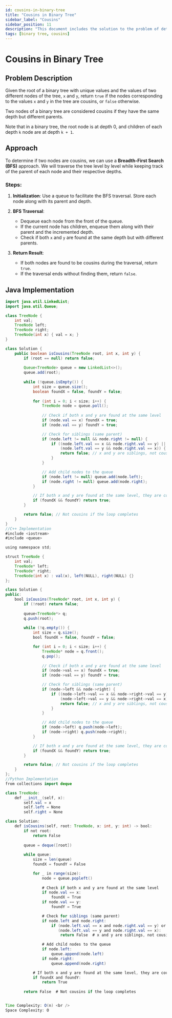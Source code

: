 ```yaml
---
id: cousins-in-binary-tree
title: "Cousins in Binary Tree"
sidebar_label: "Cousins"
sidebar_position: 11
description: "This document includes the solution to the problem of determining if two nodes in a binary tree are cousins, along with the approach and implementation."
tags: [binary tree, cousins]
---
```


# Cousins in Binary Tree

## Problem Description

Given the root of a binary tree with unique values and the values of two different nodes of the tree, `x` and `y`, return `true` if the nodes corresponding to the values `x` and `y` in the tree are cousins, or `false` otherwise.

Two nodes of a binary tree are considered cousins if they have the same depth but different parents.

Note that in a binary tree, the root node is at depth 0, and children of each depth `k` node are at depth `k + 1`.

## Approach

To determine if two nodes are cousins, we can use a **Breadth-First Search (BFS)** approach. We will traverse the tree level by level while keeping track of the parent of each node and their respective depths.

### Steps:

1. **Initialization**: Use a queue to facilitate the BFS traversal. Store each node along with its parent and depth.

2. **BFS Traversal**:
   - Dequeue each node from the front of the queue.
   - If the current node has children, enqueue them along with their parent and the incremented depth.
   - Check if both `x` and `y` are found at the same depth but with different parents.

3. **Return Result**:
   - If both nodes are found to be cousins during the traversal, return `true`.
   - If the traversal ends without finding them, return `false`.

## Java Implementation

```java
import java.util.LinkedList;
import java.util.Queue;

class TreeNode {
    int val;
    TreeNode left;
    TreeNode right;
    TreeNode(int x) { val = x; }
}

class Solution {
    public boolean isCousins(TreeNode root, int x, int y) {
        if (root == null) return false;
        
        Queue<TreeNode> queue = new LinkedList<>();
        queue.add(root);
        
        while (!queue.isEmpty()) {
            int size = queue.size();
            boolean foundX = false, foundY = false;
            
            for (int i = 0; i < size; i++) {
                TreeNode node = queue.poll();
                
                // Check if both x and y are found at the same level
                if (node.val == x) foundX = true;
                if (node.val == y) foundY = true;

                // Check for siblings (same parent)
                if (node.left != null && node.right != null) {
                    if ((node.left.val == x && node.right.val == y) || 
                        (node.left.val == y && node.right.val == x)) {
                        return false; // x and y are siblings, not cousins
                    }
                }

                // Add child nodes to the queue
                if (node.left != null) queue.add(node.left);
                if (node.right != null) queue.add(node.right);
            }

            // If both x and y are found at the same level, they are cousins
            if (foundX && foundY) return true;
        }

        return false; // Not cousins if the loop completes
    }
}
//C++ Implementation
#include <iostream>
#include <queue>

using namespace std;

struct TreeNode {
    int val;
    TreeNode* left;
    TreeNode* right;
    TreeNode(int x) : val(x), left(NULL), right(NULL) {}
};

class Solution {
public:
    bool isCousins(TreeNode* root, int x, int y) {
        if (!root) return false;
        
        queue<TreeNode*> q;
        q.push(root);
        
        while (!q.empty()) {
            int size = q.size();
            bool foundX = false, foundY = false;

            for (int i = 0; i < size; i++) {
                TreeNode* node = q.front();
                q.pop();
                
                // Check if both x and y are found at the same level
                if (node->val == x) foundX = true;
                if (node->val == y) foundY = true;

                // Check for siblings (same parent)
                if (node->left && node->right) {
                    if ((node->left->val == x && node->right->val == y) ||
                        (node->left->val == y && node->right->val == x)) {
                        return false; // x and y are siblings, not cousins
                    }
                }

                // Add child nodes to the queue
                if (node->left) q.push(node->left);
                if (node->right) q.push(node->right);
            }

            // If both x and y are found at the same level, they are cousins
            if (foundX && foundY) return true;
        }

        return false; // Not cousins if the loop completes
    }
};
//Python Implementation
from collections import deque

class TreeNode:
    def __init__(self, x):
        self.val = x
        self.left = None
        self.right = None

class Solution:
    def isCousins(self, root: TreeNode, x: int, y: int) -> bool:
        if not root:
            return False
        
        queue = deque([root])
        
        while queue:
            size = len(queue)
            foundX = foundY = False

            for _ in range(size):
                node = queue.popleft()
                
                # Check if both x and y are found at the same level
                if node.val == x:
                    foundX = True
                if node.val == y:
                    foundY = True

                # Check for siblings (same parent)
                if node.left and node.right:
                    if (node.left.val == x and node.right.val == y) or \
                       (node.left.val == y and node.right.val == x):
                        return False  # x and y are siblings, not cousins

                # Add child nodes to the queue
                if node.left:
                    queue.append(node.left)
                if node.right:
                    queue.append(node.right)

            # If both x and y are found at the same level, they are cousins
            if foundX and foundY:
                return True
        
        return False  # Not cousins if the loop completes


Time Complexity: O(n) <br />
Space Complexity: O